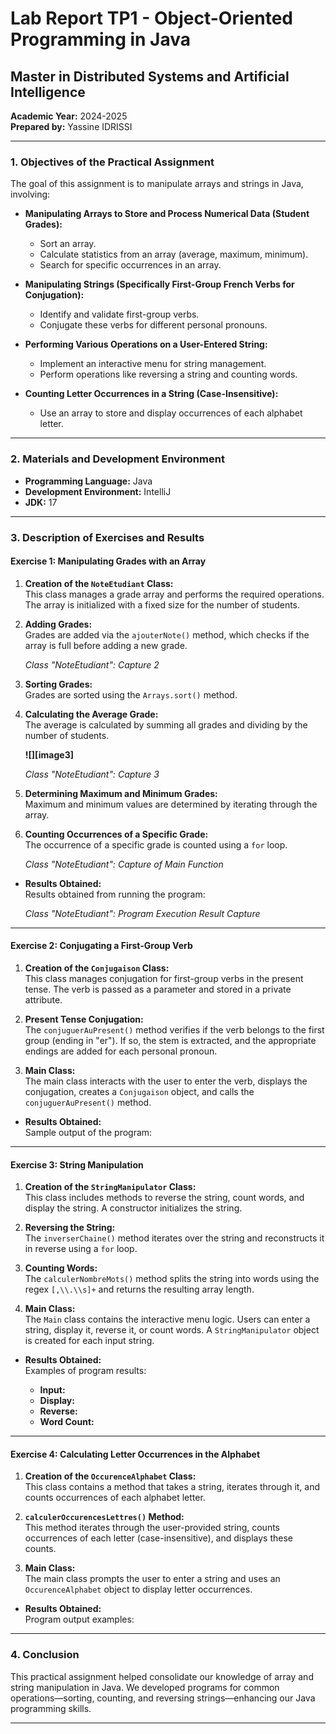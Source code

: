 # Lab Report TP1 - Object-Oriented Programming in Java

## Master in Distributed Systems and Artificial Intelligence  
**Academic Year:** 2024-2025  
**Prepared by:** Yassine IDRISSI  

---

### 1. Objectives of the Practical Assignment

The goal of this assignment is to manipulate arrays and strings in Java, involving:

- **Manipulating Arrays to Store and Process Numerical Data (Student Grades):**
  - Sort an array.
  - Calculate statistics from an array (average, maximum, minimum).
  - Search for specific occurrences in an array.

- **Manipulating Strings (Specifically First-Group French Verbs for Conjugation):**
  - Identify and validate first-group verbs.
  - Conjugate these verbs for different personal pronouns.

- **Performing Various Operations on a User-Entered String:**
  - Implement an interactive menu for string management.
  - Perform operations like reversing a string and counting words.

- **Counting Letter Occurrences in a String (Case-Insensitive):**
  - Use an array to store and display occurrences of each alphabet letter.

---

### 2. Materials and Development Environment

- **Programming Language:** Java  
- **Development Environment:** IntelliJ  
- **JDK:** 17  

---

### 3. Description of Exercises and Results

#### Exercise 1: Manipulating Grades with an Array

1. **Creation of the `NoteEtudiant` Class:**  
   This class manages a grade array and performs the required operations. The array is initialized with a fixed size for the number of students.

2. **Adding Grades:**  
   Grades are added via the `ajouterNote()` method, which checks if the array is full before adding a new grade.

   *Class "NoteEtudiant": Capture 2*

3. **Sorting Grades:**  
   Grades are sorted using the `Arrays.sort()` method.

4. **Calculating the Average Grade:**  
   The average is calculated by summing all grades and dividing by the number of students.

   **![][image3]**

   *Class "NoteEtudiant": Capture 3*

5. **Determining Maximum and Minimum Grades:**  
   Maximum and minimum values are determined by iterating through the array.

6. **Counting Occurrences of a Specific Grade:**  
   The occurrence of a specific grade is counted using a `for` loop.

   *Class "NoteEtudiant": Capture of Main Function*

- **Results Obtained:**  
  Results obtained from running the program:

   *Class "NoteEtudiant": Program Execution Result Capture*

---

#### Exercise 2: Conjugating a First-Group Verb

1. **Creation of the `Conjugaison` Class:**  
   This class manages conjugation for first-group verbs in the present tense. The verb is passed as a parameter and stored in a private attribute.

2. **Present Tense Conjugation:**  
   The `conjuguerAuPresent()` method verifies if the verb belongs to the first group (ending in "er"). If so, the stem is extracted, and the appropriate endings are added for each personal pronoun.

3. **Main Class:**  
   The main class interacts with the user to enter the verb, displays the conjugation, creates a `Conjugaison` object, and calls the `conjuguerAuPresent()` method.

- **Results Obtained:**  
  Sample output of the program:

---

#### Exercise 3: String Manipulation

1. **Creation of the `StringManipulator` Class:**  
   This class includes methods to reverse the string, count words, and display the string. A constructor initializes the string.

2. **Reversing the String:**  
   The `inverserChaine()` method iterates over the string and reconstructs it in reverse using a `for` loop.

3. **Counting Words:**  
   The `calculerNombreMots()` method splits the string into words using the regex `[,\\.\\s]+` and returns the resulting array length.

4. **Main Class:**  
   The `Main` class contains the interactive menu logic. Users can enter a string, display it, reverse it, or count words. A `StringManipulator` object is created for each input string.

- **Results Obtained:**  
  Examples of program results:

   - **Input:**  
   - **Display:**  
   - **Reverse:**  
   - **Word Count:**  

---

#### Exercise 4: Calculating Letter Occurrences in the Alphabet

1. **Creation of the `OccurenceAlphabet` Class:**  
   This class contains a method that takes a string, iterates through it, and counts occurrences of each alphabet letter.

2. **`calculerOccurencesLettres()` Method:**  
   This method iterates through the user-provided string, counts occurrences of each letter (case-insensitive), and displays these counts.

3. **Main Class:**  
   The main class prompts the user to enter a string and uses an `OccurenceAlphabet` object to display letter occurrences.

- **Results Obtained:**  
  Program output examples:

---

### 4. Conclusion

This practical assignment helped consolidate our knowledge of array and string manipulation in Java. We developed programs for common operations—sorting, counting, and reversing strings—enhancing our Java programming skills.

---

